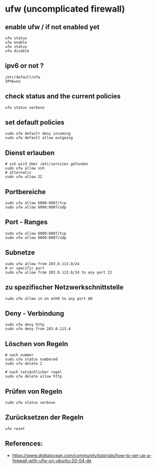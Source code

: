 # ufw (uncomplicated firewall)

## enable ufw / if not enabled yet

```
ufw status
ufw enable 
ufw status
ufw disable
```

## ipv6 or not ? 

```
/etc/default/ufw 
IPV6=no 
```

## check status and the current policies 

```
ufw status verbose
```

## set default policies 

```
sudo ufw default deny incoming
sudo ufw default allow outgoing
```

## Dienst erlauben 

```
# ssh wird über /etc/services gefunden 
sudo ufw allow ssh
# alternativ 
sudo ufw allow 22
```

## Portbereiche 

```
sudo ufw allow 6000:6007/tcp
sudo ufw allow 6000:6007/udp
```

## Port - Ranges 

```
sudo ufw allow 6000:6007/tcp
sudo ufw allow 6000:6007/udp
```

## Subnetze
```
sudo ufw allow from 203.0.113.0/24
# or specific port 
sudo ufw allow from 203.0.113.0/24 to any port 22
```

## zu spezifischer Netzwerkschnittstelle 
```
sudo ufw allow in on eth0 to any port 80
```

## Deny - Verbindung
```
sudo ufw deny http
sudo ufw deny from 203.0.113.4
```

## Löschen von Regeln 
```
# nach nummer
sudo ufw status numbered
sudo ufw delete 2

# nach tatsächlicher regel 
sudo ufw delete allow http

```

## Prüfen von Regeln 

```
sudo ufw status verbose
```

## Zurücksetzen der Regeln 

```
ufw reset 
```





## References:

  * https://www.digitalocean.com/community/tutorials/how-to-set-up-a-firewall-with-ufw-on-ubuntu-20-04-de
